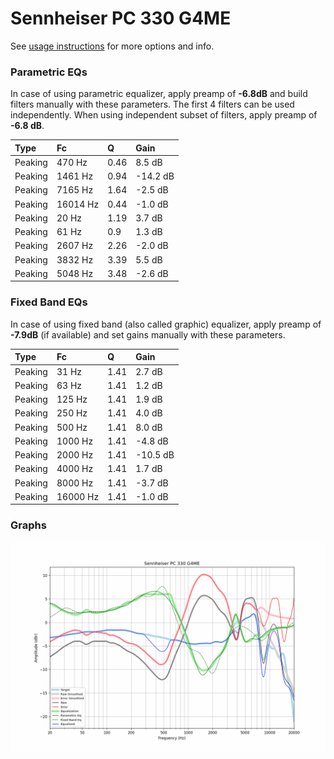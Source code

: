 # Sennheiser PC 330 G4ME
See [usage instructions](https://github.com/jaakkopasanen/AutoEq#usage) for more options and info.

### Parametric EQs
In case of using parametric equalizer, apply preamp of **-6.8dB** and build filters manually
with these parameters. The first 4 filters can be used independently.
When using independent subset of filters, apply preamp of **-6.8 dB**.

| Type    | Fc       |    Q | Gain     |
|:--------|:---------|:-----|:---------|
| Peaking | 470 Hz   | 0.46 | 8.5 dB   |
| Peaking | 1461 Hz  | 0.94 | -14.2 dB |
| Peaking | 7165 Hz  | 1.64 | -2.5 dB  |
| Peaking | 16014 Hz | 0.44 | -1.0 dB  |
| Peaking | 20 Hz    | 1.19 | 3.7 dB   |
| Peaking | 61 Hz    | 0.9  | 1.3 dB   |
| Peaking | 2607 Hz  | 2.26 | -2.0 dB  |
| Peaking | 3832 Hz  | 3.39 | 5.5 dB   |
| Peaking | 5048 Hz  | 3.48 | -2.6 dB  |

### Fixed Band EQs
In case of using fixed band (also called graphic) equalizer, apply preamp of **-7.9dB**
(if available) and set gains manually with these parameters.

| Type    | Fc       |    Q | Gain     |
|:--------|:---------|:-----|:---------|
| Peaking | 31 Hz    | 1.41 | 2.7 dB   |
| Peaking | 63 Hz    | 1.41 | 1.2 dB   |
| Peaking | 125 Hz   | 1.41 | 1.9 dB   |
| Peaking | 250 Hz   | 1.41 | 4.0 dB   |
| Peaking | 500 Hz   | 1.41 | 8.0 dB   |
| Peaking | 1000 Hz  | 1.41 | -4.8 dB  |
| Peaking | 2000 Hz  | 1.41 | -10.5 dB |
| Peaking | 4000 Hz  | 1.41 | 1.7 dB   |
| Peaking | 8000 Hz  | 1.41 | -3.7 dB  |
| Peaking | 16000 Hz | 1.41 | -1.0 dB  |

### Graphs
![](./Sennheiser%20PC%20330%20G4ME.png)